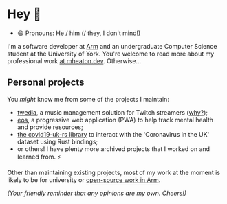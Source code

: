 # Hey 👋

- 😄 Pronouns: He / him (/ they, I don't mind!)

I'm a software developer at [Arm](https://arm.com) and an undergraduate Computer Science student at the University of York. You're welcome to read more about my professional work <a href="https://mheaton.dev">at mheaton.dev</a>. Otherwise...

## Personal projects

You *might* know me from some of the projects I maintain:

- [twedia](https://github.com/Lyrenhex/twedia), a music management solution for Twitch streamers ([why?](https://lyrenhex.com));
- [eos](https://eos.lyrenhex.com), a progressive web application (PWA) to help track mental health and provide resources;
- [the covid19-uk-rs library](https://crates.io/crates/covid19_uk_rs) to interact with the 'Coronavirus in the UK' dataset using Rust bindings;
- or others! I have plenty more archived projects that I worked on and learned from. ⚡

Other than maintaining existing projects, most of my work at the moment is likely to be for university or <a href="https://github.com/dheaton-arm">open-source work in Arm</a>.

*(Your friendly reminder that any opinions are my own. Cheers!)*

<!--
**Lyrenhex/lyrenhex** is a ✨ _special_ ✨ repository because its `README.md` (this file) appears on your GitHub profile.

Here are some ideas to get you started:

- 🔭 I’m currently working on ...
- 🌱 I’m currently learning ...
- 👯 I’m looking to collaborate on ...
- 🤔 I’m looking for help with ...
- 💬 Ask me about ...
- 📫 How to reach me: ...
- 😄 Pronouns: ...
- ⚡ Fun fact: ...
-->

